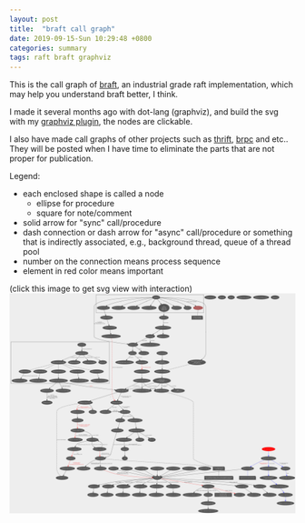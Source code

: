 ```yaml
---
layout: post
title:  "braft call graph"
date: 2019-09-15-Sun 10:29:48 +0800
categories: summary
tags: raft braft graphviz
---
```


This is the call graph of [braft](https://github.com/brpc/braft),
an industrial grade raft implementation, which may help you understand braft
better, I think.

I made it several months ago with dot-lang (graphviz), 
and build the svg with my [graphviz plugin](https://github.com/gavinchou/dot-build-tool),
the nodes are clickable.

I also have made call graphs of other projects such as [thrift](https://github.com/apache/thrift),
[brpc](https://github.com/brpc/brpc) and etc..
They will be posted when I have time to eliminate the parts that are not proper
for publication.

Legend:
* each enclosed shape is called a node
	* ellipse for procedure
	* square for note/comment
* solid arrow for "sync" call/procedure
* dash connection or dash arrow for "async" call/procedure or something that is
	indirectly associated, e.g., background thread, queue of a thread pool
* number on the connection means process sequence
* element in red color means important

(click this image to get svg view with interaction)
<img src="/images/raft.svg" width="800">
